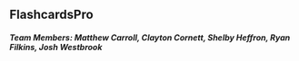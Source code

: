 ## FlashcardsPro

##### Team Members: Matthew Carroll, Clayton Cornett, Shelby Heffron, Ryan Filkins, Josh Westbrook
